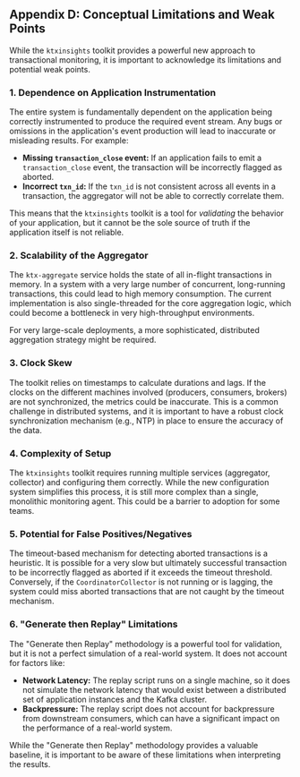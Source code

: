 ## Appendix D: Conceptual Limitations and Weak Points

While the `ktxinsights` toolkit provides a powerful new approach to transactional monitoring, it is important to acknowledge its limitations and potential weak points.

### 1. Dependence on Application Instrumentation

The entire system is fundamentally dependent on the application being correctly instrumented to produce the required event stream. Any bugs or omissions in the application's event production will lead to inaccurate or misleading results. For example:

*   **Missing `transaction_close` event:** If an application fails to emit a `transaction_close` event, the transaction will be incorrectly flagged as aborted.
*   **Incorrect `txn_id`:** If the `txn_id` is not consistent across all events in a transaction, the aggregator will not be able to correctly correlate them.

This means that the `ktxinsights` toolkit is a tool for *validating* the behavior of your application, but it cannot be the sole source of truth if the application itself is not reliable.

### 2. Scalability of the Aggregator

The `ktx-aggregate` service holds the state of all in-flight transactions in memory. In a system with a very large number of concurrent, long-running transactions, this could lead to high memory consumption. The current implementation is also single-threaded for the core aggregation logic, which could become a bottleneck in very high-throughput environments.

For very large-scale deployments, a more sophisticated, distributed aggregation strategy might be required.

### 3. Clock Skew

The toolkit relies on timestamps to calculate durations and lags. If the clocks on the different machines involved (producers, consumers, brokers) are not synchronized, the metrics could be inaccurate. This is a common challenge in distributed systems, and it is important to have a robust clock synchronization mechanism (e.g., NTP) in place to ensure the accuracy of the data.

### 4. Complexity of Setup

The `ktxinsights` toolkit requires running multiple services (aggregator, collector) and configuring them correctly. While the new configuration system simplifies this process, it is still more complex than a single, monolithic monitoring agent. This could be a barrier to adoption for some teams.

### 5. Potential for False Positives/Negatives

The timeout-based mechanism for detecting aborted transactions is a heuristic. It is possible for a very slow but ultimately successful transaction to be incorrectly flagged as aborted if it exceeds the timeout threshold. Conversely, if the `CoordinatorCollector` is not running or is lagging, the system could miss aborted transactions that are not caught by the timeout mechanism.

### 6. "Generate then Replay" Limitations

The "Generate then Replay" methodology is a powerful tool for validation, but it is not a perfect simulation of a real-world system. It does not account for factors like:

*   **Network Latency:** The replay script runs on a single machine, so it does not simulate the network latency that would exist between a distributed set of application instances and the Kafka cluster.
*   **Backpressure:** The replay script does not account for backpressure from downstream consumers, which can have a significant impact on the performance of a real-world system.

While the "Generate then Replay" methodology provides a valuable baseline, it is important to be aware of these limitations when interpreting the results.
